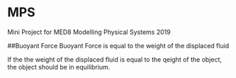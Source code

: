 # MPS
Mini Project for MED8 Modelling Physical Systems 2019

##Buoyant Force
Buoyant Force is equal to the weight of the displaced fluid

If the the weight of the displaced fluid is equal to the qeight of the object, the object should be in equilibrium.
